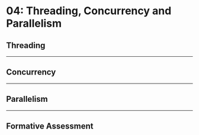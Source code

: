 # 04: Threading, Concurrency and Parallelism

## Threading

---

## Concurrency

---

## Parallelism

---

## Formative Assessment